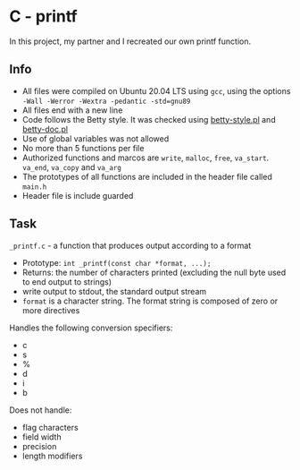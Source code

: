 # C - printf

In this project, my partner and I recreated our own printf function.

## Info

- All files were compiled on Ubuntu 20.04 LTS using `gcc`, using the options `-Wall -Werror -Wextra -pedantic -std=gnu89`
- All files end with a new line
- Code follows the Betty style. It was checked using [betty-style.pl](https://github.com/holbertonschool/Betty/blob/master/betty-style.pl) and [betty-doc.pl](https://github.com/holbertonschool/Betty/blob/master/betty-doc.pl)
- Use of global variables was not allowed
- No more than 5 functions per file
- Authorized functions and marcos are `write`, `malloc`, `free`, `va_start`. `va_end`, `va_copy` and `va_arg`
- The prototypes of all functions are included in the header file called `main.h`
- Header file is include guarded

## Task

`_printf.c` - a function that produces output according to a format

- Prototype: `int _printf(const char *format, ...);`
- Returns: the number of characters printed (excluding the null byte used to end output to strings)
- write output to stdout, the standard output stream
- `format` is a character string. The format string is composed of zero or more directives

Handles the following conversion specifiers:

- c
- s
- %
- d
- i
- b

Does not handle:

- flag characters
- field width
- precision
- length modifiers

